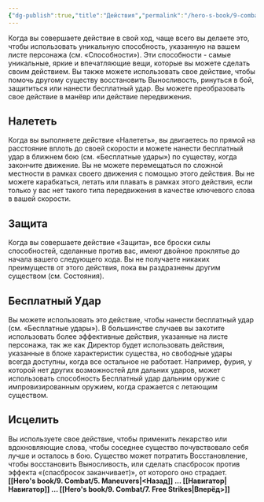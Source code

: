 ```yaml
---
{"dg-publish":true,"title":"Действия","permalink":"/hero-s-book/9-combat/6-actions/","dgPassFrontmatter":true}
---
```


Когда вы совершаете действие в свой ход, чаще всего вы делаете это, чтобы использовать уникальную способность, указанную на вашем листе персонажа (см. «Способности»). Эти способности - самые уникальные, яркие и впечатляющие вещи, которые вы можете сделать своим действием.
Вы также можете использовать свое действие, чтобы помочь другому существу восстановить Выносливость, ринуться в бой, защититься или нанести бесплатный удар.
Вы можете преобразовать свое действие в манёвр или действие передвижения.
## Налететь
Когда вы выполняете действие «Налететь», вы двигаетесь по прямой на расстояние вплоть до своей скорости и можете нанести бесплатный удар в ближнем бою (см. «Бесплатные удары») по существу, когда закончите движение. Вы не можете перемещаться по сложной местности в рамках своего движения с помощью этого действия. Вы не можете карабкаться, летать или плавать в рамках этого действия, если только у вас нет такого типа передвижения в качестве ключевого слова в вашей скорости.
## Защита
Когда вы совершаете действие «Защита», все броски силы способностей, сделанные против вас, имеют двойное проклятье до начала вашего следующего хода. Вы не получаете никаких преимуществ от этого действия, пока вы раздразнены другим существом (см. Состояния).
## Бесплатный Удар
Вы можете использовать это действие, чтобы нанести бесплатный удар (см. «Бесплатные удары»). В большинстве случаев вы захотите использовать более эффективные действия, указанные на листе персонажа, так же как Директор будет использовать действия, указанные в блоке характеристик существа, но свободные удары всегда доступны, когда все остальное не работает. Например, фурия, у которой нет других возможностей для дальних ударов, может использовать способность Бесплатный удар дальним оружие с импровизированным оружием, когда сражается с летающим существом.
## Исцелить
Вы используете свое действие, чтобы применить лекарство или вдохновляющие слова, чтобы соседнее существо почувствовало себя лучше и осталось в бою. Существо может потратить Восстановление, чтобы восстановить Выносливость, или сделать спасбросок против эффекта «(спасбросок заканчивает)», от которого оно страдает.
**[[Hero's book/9. Combat/5. Maneuvers\|<Назад]] ... [[Навигатор\|Навигатор]] ... [[Hero's book/9. Combat/7. Free Strikes\|Вперёд>]]**